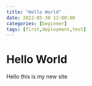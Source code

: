 ```yaml
---
title: "Hello World"
date: 2022-05-30 12:00:00
categories: [beginner]
tags: [first,deployment,test]
---
```


# Hello World

Hello this is my new site 